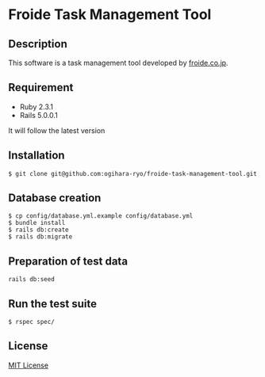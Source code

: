 # Froide Task Management Tool

## Description

This software is a task management tool developed by [froide.co.jp](froide.co.jp).

## Requirement

- Ruby 2.3.1
- Rails 5.0.0.1

It will follow the latest version

## Installation

```console
$ git clone git@github.com:ogihara-ryo/froide-task-management-tool.git
```

## Database creation

```console
$ cp config/database.yml.example config/database.yml
$ bundle install
$ rails db:create
$ rails db:migrate
```

## Preparation of test data

```console
rails db:seed
```

## Run the test suite

```console
$ rspec spec/
```

## License

[MIT License](https://github.com/ogihara-ryo/froide-task-management-tool/blob/master/LICENSE)
